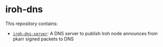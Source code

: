 # iroh-dns

This repository contains:

* [`iroh-dns-server`](iroh-dns-server): A DNS server to publish Iroh node announces from pkarr signed packets to DNS

